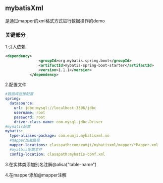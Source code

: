 ## mybatisXml
是通过mapper的xml格式方式进行数据操作的demo

### 关键部分
1.引入依赖
~~~xml
<dependency>
               <groupId>org.mybatis.spring.boot</groupId>
               <artifactId>mybatis-spring-boot-starter</artifactId>
               <version>1.1.1</version>
           </dependency>
~~~

2.配置文件

~~~yml
#数据库连接配置
spring:
  datasource:
    url: jdbc:mysql://localhost:3306/jdbc
    username: root
    password: root
    driver-class-name: com.mysql.jdbc.Driver
#mynatis配置
mybatis:
  type-aliases-package: com.eumji.mybatisxml.vo
  #mapper加载路径
  mapper-locations: classpath:com/eumji/mybatisxml/mapper/*Mapper.xml
  #myatbis配置文件
  config-location: classpath:mybatis-conf.xml
~~~

3.在实体类添加别名注解@alisa("table-name")

4.在mapper添加@mapper注解
